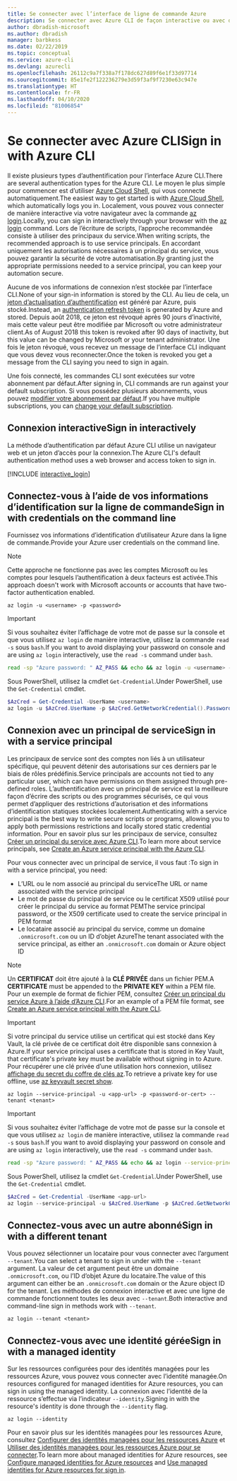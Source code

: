 ```yaml
---
title: Se connecter avec l’interface de ligne de commande Azure
description: Se connecter avec Azure CLI de façon interactive ou avec des informations d’identification locales
author: dbradish-microsoft
ms.author: dbradish
manager: barbkess
ms.date: 02/22/2019
ms.topic: conceptual
ms.service: azure-cli
ms.devlang: azurecli
ms.openlocfilehash: 26112c9a7f338a7f178dc627d89f6e1f33d97714
ms.sourcegitcommit: 85e1fe2f122236279e3d59f3af9f7230e63c947e
ms.translationtype: HT
ms.contentlocale: fr-FR
ms.lasthandoff: 04/10/2020
ms.locfileid: "81006854"
---
```

# <a name="sign-in-with-azure-cli"></a><span data-ttu-id="b4b5c-103">Se connecter avec Azure CLI</span><span class="sxs-lookup"><span data-stu-id="b4b5c-103">Sign in with Azure CLI</span></span> 

<span data-ttu-id="b4b5c-104">Il existe plusieurs types d’authentification pour l’interface Azure CLI.</span><span class="sxs-lookup"><span data-stu-id="b4b5c-104">There are several authentication types for the Azure CLI.</span></span> <span data-ttu-id="b4b5c-105">Le moyen le plus simple pour commencer est d’utiliser [Azure Cloud Shell](/azure/cloud-shell/overview), qui vous connecte automatiquement.</span><span class="sxs-lookup"><span data-stu-id="b4b5c-105">The easiest way to get started is with [Azure Cloud Shell](/azure/cloud-shell/overview), which automatically logs you in.</span></span>
<span data-ttu-id="b4b5c-106">Localement, vous pouvez vous connecter de manière interactive via votre navigateur avec la commande [az login](/cli/azure/reference-index#az-login).</span><span class="sxs-lookup"><span data-stu-id="b4b5c-106">Locally, you can sign in interactively through your browser with the [az login](/cli/azure/reference-index#az-login) command.</span></span> <span data-ttu-id="b4b5c-107">Lors de l’écriture de scripts, l’approche recommandée consiste à utiliser des principaux du service.</span><span class="sxs-lookup"><span data-stu-id="b4b5c-107">When writing scripts, the recommended approach is to use service principals.</span></span> <span data-ttu-id="b4b5c-108">En accordant uniquement les autorisations nécessaires à un principal du service, vous pouvez garantir la sécurité de votre automatisation.</span><span class="sxs-lookup"><span data-stu-id="b4b5c-108">By granting just the appropriate permissions needed to a service principal, you can keep your automation secure.</span></span>

<span data-ttu-id="b4b5c-109">Aucune de vos informations de connexion n’est stockée par l’interface CLI.</span><span class="sxs-lookup"><span data-stu-id="b4b5c-109">None of your sign-in information is stored by the CLI.</span></span> <span data-ttu-id="b4b5c-110">Au lieu de cela, un [jeton d’actualisation d’authentification](https://docs.microsoft.com/azure/active-directory/develop/v1-id-and-access-tokens#refresh-tokens) est généré par Azure, puis stocké.</span><span class="sxs-lookup"><span data-stu-id="b4b5c-110">Instead, an [authentication refresh token](https://docs.microsoft.com/azure/active-directory/develop/v1-id-and-access-tokens#refresh-tokens) is generated by Azure and stored.</span></span> <span data-ttu-id="b4b5c-111">Depuis août 2018, ce jeton est révoqué après 90 jours d’inactivité, mais cette valeur peut être modifiée par Microsoft ou votre administrateur client.</span><span class="sxs-lookup"><span data-stu-id="b4b5c-111">As of August 2018 this token is revoked after 90 days of inactivity, but this value can be changed by Microsoft or your tenant administrator.</span></span> <span data-ttu-id="b4b5c-112">Une fois le jeton révoqué, vous recevez un message de l’interface CLI indiquant que vous devez vous reconnecter.</span><span class="sxs-lookup"><span data-stu-id="b4b5c-112">Once the token is revoked you get a message from the CLI saying you need to sign in again.</span></span>

<span data-ttu-id="b4b5c-113">Une fois connecté, les commandes CLI sont exécutées sur votre abonnement par défaut.</span><span class="sxs-lookup"><span data-stu-id="b4b5c-113">After signing in, CLI commands are run against your default subscription.</span></span> <span data-ttu-id="b4b5c-114">Si vous possédez plusieurs abonnements, vous pouvez [modifier votre abonnement par défaut](manage-azure-subscriptions-azure-cli.md).</span><span class="sxs-lookup"><span data-stu-id="b4b5c-114">If you have multiple subscriptions, you can [change your default subscription](manage-azure-subscriptions-azure-cli.md).</span></span>

## <a name="sign-in-interactively"></a><span data-ttu-id="b4b5c-115">Connexion interactive</span><span class="sxs-lookup"><span data-stu-id="b4b5c-115">Sign in interactively</span></span>

<span data-ttu-id="b4b5c-116">La méthode d’authentification par défaut Azure CLI utilise un navigateur web et un jeton d’accès pour la connexion.</span><span class="sxs-lookup"><span data-stu-id="b4b5c-116">The Azure CLI's default authentication method uses a web browser and access token to sign in.</span></span>

[!INCLUDE [interactive_login](includes/interactive-login.md)]

## <a name="sign-in-with-credentials-on-the-command-line"></a><span data-ttu-id="b4b5c-117">Connectez-vous à l’aide de vos informations d’identification sur la ligne de commande</span><span class="sxs-lookup"><span data-stu-id="b4b5c-117">Sign in with credentials on the command line</span></span>

<span data-ttu-id="b4b5c-118">Fournissez vos informations d’identification d’utilisateur Azure dans la ligne de commande.</span><span class="sxs-lookup"><span data-stu-id="b4b5c-118">Provide your Azure user credentials on the command line.</span></span>

> [!Note]
> <span data-ttu-id="b4b5c-119">Cette approche ne fonctionne pas avec les comptes Microsoft ou les comptes pour lesquels l’authentification à deux facteurs est activée.</span><span class="sxs-lookup"><span data-stu-id="b4b5c-119">This approach doesn't work with Microsoft accounts or accounts that have two-factor authentication enabled.</span></span>

```azurecli-interactive
az login -u <username> -p <password>
```

> [!IMPORTANT]
> <span data-ttu-id="b4b5c-120">Si vous souhaitez éviter l’affichage de votre mot de passe sur la console et que vous utilisez `az login` de manière interactive, utilisez la commande `read -s` sous `bash`.</span><span class="sxs-lookup"><span data-stu-id="b4b5c-120">If you want to avoid displaying your password on console and are using `az login` interactively, use the `read -s` command under `bash`.</span></span>
>
> ```bash
> read -sp "Azure password: " AZ_PASS && echo && az login -u <username> -p $AZ_PASS
> ```
>
> <span data-ttu-id="b4b5c-121">Sous PowerShell, utilisez la cmdlet `Get-Credential`.</span><span class="sxs-lookup"><span data-stu-id="b4b5c-121">Under PowerShell, use the `Get-Credential` cmdlet.</span></span>
>
> ```powershell
> $AzCred = Get-Credential -UserName <username>
> az login -u $AzCred.UserName -p $AzCred.GetNetworkCredential().Password
> ```

## <a name="sign-in-with-a-service-principal"></a><span data-ttu-id="b4b5c-122">Connexion avec un principal de service</span><span class="sxs-lookup"><span data-stu-id="b4b5c-122">Sign in with a service principal</span></span>

<span data-ttu-id="b4b5c-123">Les principaux de service sont des comptes non liés à un utilisateur spécifique, qui peuvent détenir des autorisations sur ces derniers par le biais de rôles prédéfinis.</span><span class="sxs-lookup"><span data-stu-id="b4b5c-123">Service principals are accounts not tied to any particular user, which can have permissions on them assigned through pre-defined roles.</span></span> <span data-ttu-id="b4b5c-124">L’authentification avec un principal de service est la meilleure façon d’écrire des scripts ou des programmes sécurisés, ce qui vous permet d’appliquer des restrictions d’autorisation et des informations d’identification statiques stockées localement.</span><span class="sxs-lookup"><span data-stu-id="b4b5c-124">Authenticating with a service principal is the best way to write secure scripts or programs, allowing you to apply both permissions restrictions and locally stored static credential information.</span></span> <span data-ttu-id="b4b5c-125">Pour en savoir plus sur les principaux de service, consultez [Créer un principal du service avec Azure CLI](/cli/azure/create-an-azure-service-principal-azure-cli#sign-in-using-a-service-principal).</span><span class="sxs-lookup"><span data-stu-id="b4b5c-125">To learn more about service principals, see [Create an Azure service principal with the Azure CLI](/cli/azure/create-an-azure-service-principal-azure-cli#sign-in-using-a-service-principal).</span></span>

<span data-ttu-id="b4b5c-126">Pour vous connecter avec un principal de service, il vous faut :</span><span class="sxs-lookup"><span data-stu-id="b4b5c-126">To sign in with a service principal, you need:</span></span>

* <span data-ttu-id="b4b5c-127">L’URL ou le nom associé au principal du service</span><span class="sxs-lookup"><span data-stu-id="b4b5c-127">The URL or name associated with the service principal</span></span>
* <span data-ttu-id="b4b5c-128">Le mot de passe du principal de service ou le certificat X509 utilisé pour créer le principal du service au format PEM</span><span class="sxs-lookup"><span data-stu-id="b4b5c-128">The service principal password, or the X509 certificate used to create the service principal in PEM format</span></span>
* <span data-ttu-id="b4b5c-129">Le locataire associé au principal du service, comme un domaine `.onmicrosoft.com` ou un ID d’objet Azure</span><span class="sxs-lookup"><span data-stu-id="b4b5c-129">The tenant associated with the service principal, as either an `.onmicrosoft.com` domain or Azure object ID</span></span>

> [!NOTE]
> <span data-ttu-id="b4b5c-130">Un **CERTIFICAT** doit être ajouté à la **CLÉ PRIVÉE** dans un fichier PEM.</span><span class="sxs-lookup"><span data-stu-id="b4b5c-130">A **CERTIFICATE** must be appended to the **PRIVATE KEY** within a PEM file.</span></span>  <span data-ttu-id="b4b5c-131">Pour un exemple de format de fichier PEM, consultez [Créer un principal du service Azure à l’aide d’Azure CLI](/cli/azure/create-an-azure-service-principal-azure-cli#sign-in-using-a-service-principal).</span><span class="sxs-lookup"><span data-stu-id="b4b5c-131">For an example of a PEM file format, see [Create an Azure service principal with the Azure CLI](/cli/azure/create-an-azure-service-principal-azure-cli#sign-in-using-a-service-principal).</span></span> 
>

> [!IMPORTANT]
>
> <span data-ttu-id="b4b5c-132">Si votre principal du service utilise un certificat qui est stocké dans Key Vault, la clé privée de ce certificat doit être disponible sans connexion à Azure.</span><span class="sxs-lookup"><span data-stu-id="b4b5c-132">If your service principal uses a certificate that is stored in Key Vault, that certificate's private key must be available without signing in to Azure.</span></span> <span data-ttu-id="b4b5c-133">Pour récupérer une clé privée d’une utilisation hors connexion, utilisez [affichage du secret du coffre de clés az](/cli/azure/keyvault/secret).</span><span class="sxs-lookup"><span data-stu-id="b4b5c-133">To retrieve a private key for use offline, use [az keyvault secret show](/cli/azure/keyvault/secret).</span></span>

```azurecli-interactive
az login --service-principal -u <app-url> -p <password-or-cert> --tenant <tenant>
```

> [!IMPORTANT]
> <span data-ttu-id="b4b5c-134">Si vous souhaitez éviter l’affichage de votre mot de passe sur la console et que vous utilisez `az login` de manière interactive, utilisez la commande `read -s` sous `bash`.</span><span class="sxs-lookup"><span data-stu-id="b4b5c-134">If you want to avoid displaying your password on console and are using `az login` interactively, use the `read -s` command under `bash`.</span></span>
>
> ```bash
> read -sp "Azure password: " AZ_PASS && echo && az login --service-principal -u <app-url> -p $AZ_PASS --tenant <tenant>
> ```
>
> <span data-ttu-id="b4b5c-135">Sous PowerShell, utilisez la cmdlet `Get-Credential`.</span><span class="sxs-lookup"><span data-stu-id="b4b5c-135">Under PowerShell, use the `Get-Credential` cmdlet.</span></span>
>
> ```powershell
> $AzCred = Get-Credential -UserName <app-url>
> az login --service-principal -u $AzCred.UserName -p $AzCred.GetNetworkCredential().Password --tenant <tenant>
> ```

## <a name="sign-in-with-a-different-tenant"></a><span data-ttu-id="b4b5c-136">Connectez-vous avec un autre abonné</span><span class="sxs-lookup"><span data-stu-id="b4b5c-136">Sign in with a different tenant</span></span>

<span data-ttu-id="b4b5c-137">Vous pouvez sélectionner un locataire pour vous connecter avec l’argument `--tenant`.</span><span class="sxs-lookup"><span data-stu-id="b4b5c-137">You can select a tenant to sign in under with the `--tenant` argument.</span></span> <span data-ttu-id="b4b5c-138">La valeur de cet argument peut être un domaine `.onmicrosoft.com`, ou l’ID d’objet Azure du locataire.</span><span class="sxs-lookup"><span data-stu-id="b4b5c-138">The value of this argument can either be an `.onmicrosoft.com` domain or the Azure object ID for the tenant.</span></span> <span data-ttu-id="b4b5c-139">Les méthodes de connexion interactive et avec une ligne de commande fonctionnent toutes les deux avec `--tenant`.</span><span class="sxs-lookup"><span data-stu-id="b4b5c-139">Both interactive and command-line sign in methods work with `--tenant`.</span></span>

```azurecli-interactive
az login --tenant <tenant>
```

## <a name="sign-in-with-a-managed-identity"></a><span data-ttu-id="b4b5c-140">Connectez-vous avec une identité gérée</span><span class="sxs-lookup"><span data-stu-id="b4b5c-140">Sign in with a managed identity</span></span>

<span data-ttu-id="b4b5c-141">Sur les ressources configurées pour des identités managées pour les ressources Azure, vous pouvez vous connecter avec l’identité managée.</span><span class="sxs-lookup"><span data-stu-id="b4b5c-141">On resources configured for managed identities for Azure resources, you can sign in using the managed identity.</span></span> <span data-ttu-id="b4b5c-142">La connexion avec l’identité de la ressource s’effectue via l’indicateur `--identity`.</span><span class="sxs-lookup"><span data-stu-id="b4b5c-142">Signing in with the resource's identity is done through the `--identity` flag.</span></span>

```azurecli-interactive
az login --identity
```

<span data-ttu-id="b4b5c-143">Pour en savoir plus sur les identités managées pour les ressources Azure, consultez [Configurer des identités managées pour les ressources Azure](https://docs.microsoft.com/azure/active-directory/managed-identities-azure-resources/qs-configure-cli-windows-vm) et [Utiliser des identités managées pour les ressources Azure pour se connecter](https://docs.microsoft.com/azure/active-directory/managed-identities-azure-resources/how-to-use-vm-sign-in).</span><span class="sxs-lookup"><span data-stu-id="b4b5c-143">To learn more about managed identities for Azure resources, see [Configure managed identities for Azure resources](https://docs.microsoft.com/azure/active-directory/managed-identities-azure-resources/qs-configure-cli-windows-vm) and [Use managed identities for Azure resources for sign in](https://docs.microsoft.com/azure/active-directory/managed-identities-azure-resources/how-to-use-vm-sign-in).</span></span>
